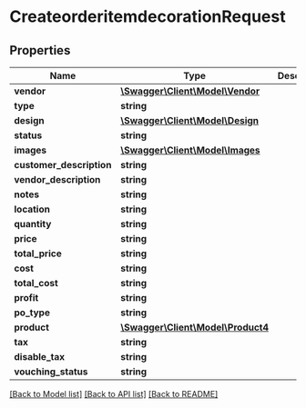 # CreateorderitemdecorationRequest

## Properties
Name | Type | Description | Notes
------------ | ------------- | ------------- | -------------
**vendor** | [**\Swagger\Client\Model\Vendor**](Vendor.md) |  | 
**type** | **string** |  | 
**design** | [**\Swagger\Client\Model\Design**](Design.md) |  | 
**status** | **string** |  | 
**images** | [**\Swagger\Client\Model\Images**](Images.md) |  | 
**customer_description** | **string** |  | 
**vendor_description** | **string** |  | 
**notes** | **string** |  | 
**location** | **string** |  | 
**quantity** | **string** |  | 
**price** | **string** |  | 
**total_price** | **string** |  | 
**cost** | **string** |  | 
**total_cost** | **string** |  | 
**profit** | **string** |  | 
**po_type** | **string** |  | 
**product** | [**\Swagger\Client\Model\Product4**](Product4.md) |  | 
**tax** | **string** |  | 
**disable_tax** | **string** |  | 
**vouching_status** | **string** |  | 

[[Back to Model list]](../../README.md#documentation-for-models) [[Back to API list]](../../README.md#documentation-for-api-endpoints) [[Back to README]](../../README.md)


